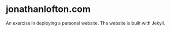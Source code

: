 # jonathanlofton.com

An exercise in deploying a personal website. The website is built with Jekyll.


